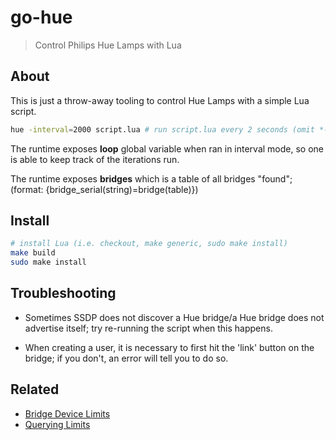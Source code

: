 # go-hue
> Control Philips Hue Lamps with Lua

## About

This is just a throw-away tooling to control Hue Lamps with a simple Lua script. 

```bash
hue -interval=2000 script.lua # run script.lua every 2 seconds (omit *-interval=x* to run one-time)
```

The runtime exposes **loop** global variable when ran in interval mode, so one
is able to keep track of the iterations run.

The runtime exposes **bridges** which is a table of all bridges "found";
(format: {bridge_serial(string)=bridge(table)})

## Install

```bash
# install Lua (i.e. checkout, make generic, sudo make install)
make build
sudo make install
```

## Troubleshooting

- Sometimes SSDP does not discover a Hue bridge/a Hue bridge does not
  advertise itself; try re-running the script when this happens.

- When creating a user, it is necessary to first hit the 'link' button on the
  bridge; if you don't, an error will tell you to do so. 

## Related

- [Bridge Device Limits](https://developers.meethue.com/develop/application-design-guidance/bridge-maximum-settings/)
- [Querying Limits](https://developers.meethue.com/develop/application-design-guidance/hue-system-performance/)
